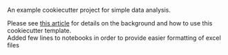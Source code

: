 An example cookiecutter project for simple data analysis.

Please see [this article](http://pbpython.com/notebook-process.html)
for details on the background and how to use this cookiecutter template.  
Added few lines to notebooks in order to provide easier formatting of excel files